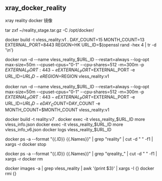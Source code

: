 ## xray_docker_reality
xray reality docker 镜像

tar zxf ~/reality_stage.tar.gz -C /opt/docker/

docker build -t vless_reality:v1 .
DAY_COUNT=15
MONTH_COUNT=13
EXTERNAL_PORT=8443
REGION=HK
URL_ID=$(openssl rand -hex 4 | tr -d '\n')

docker run -d --name vless_reality_$URL_ID --restart=always --log-opt max-size=50m --cpuset-cpus="0-1" --cpu-shares=512 -m=300m -p $EXTERNAL_PORT:443 -e EXTERNAL_PORT=$EXTERNAL_PORT -e URL_ID=$URL_ID -e REGION=$REGION vless_reality:v1

docker run -d --name vless_reality_$URL_ID --restart=always --log-opt max-size=50m --cpuset-cpus="0-1" --cpu-shares=512 -m=300m -p $EXTERNAL_PORT:443 -e EXTERNAL_PORT=$EXTERNAL_PORT -e URL_ID=$URL_ID -e DAY_COUNT=$DAY_COUNT -e MONTH_COUNT=$MONTH_COUNT vless_reality:v1

docker build -t reality:v7 .
docker exec -it vless_reality_$URL_ID more vless_info.json 
docker exec -it vless_reality_$URL_ID more vless_info_v6.json 
docker logs vless_reality_$URL_ID

docker ps -a --format "{{.ID}} {{.Names}}" | grep  "reality" | cut -d " " -f1 | xargs -r docker stop

docker ps -a --format "{{.ID}} {{.Names}}" | grep  "qreality_" | cut -d " " -f1 | xargs -r docker rm

docker images -a | grep vless_reality | awk '{print $3}' | xargs -I {} docker rmi {}

